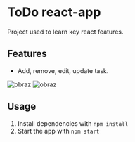# ToDo react-app
Project used to learn key react features.
## Features 
* Add, remove, edit, update task.

![obraz](https://user-images.githubusercontent.com/57064828/196549433-9c0cd68d-4c36-4de3-b582-20e11ae3b95b.png)
![obraz](https://user-images.githubusercontent.com/57064828/196549497-37625653-bb21-47a5-9abc-d2e6ebc10fdc.png)

## Usage
1. Install dependencies with `npm install`
2. Start the app with `npm start`
